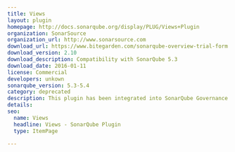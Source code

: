 ```yaml
---
title: Views
layout: plugin
homepage: http://docs.sonarqube.org/display/PLUG/Views+Plugin
organization: SonarSource
organization_url: http://www.sonarsource.com
download_url: https://www.bitegarden.com/sonarqube-overview-trial-form
download_version: 2.10
download_description: Compatibility with SonarQube 5.3
download_date: 2016-01-11
license: Commercial
developers: unkown
sonarqube_version: 5.3-5.4
category: deprecated
description: This plugin has been integrated into SonarQube Governance plugin in Enterprise Edition. There's also an overview report plugin to generate aggregated reports linked in download button.
details: 
seo:
  name: Views 
  headline: Views - SonarQube Plugin
  type: ItemPage

---
```

